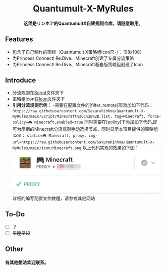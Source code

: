 <h1 align="center">
Quantumult-X-MyRules
</h1>

<h4 align="center">这里是リンホア的QuantumultX自建规则仓库，请随意取用。</h4>

## Features

- 包含了自己制作的图标（Quantumult X策略组Icon尺寸：108x108）
- 为Princess Connect! Re:Dive、Minecraft创建了专属分流策略
- 为Princess Connect! Re:Dive、Minecraft基岩版策略组创建了Icon

## Introduce

- 分流规则在[Script](https://github.com/SakuraRinhoa/Quantumult-X-MyRules/tree/main/Script)文件夹下
- 策略组Icon在[Icon](https://github.com/SakuraRinhoa/Quantumult-X-MyRules/tree/main/Icon)文件夹下
- **引用分流规则示例：**
    -需要在配置文件的[filter_remote]项添加如下代码：
    ``https://raw.githubusercontent.com/SakuraRinhoa/Quantumult-X-MyRules/main/Script/Minecraft%20C%2B%2B.list, tag=Minecraft, force-policy=🎮 Minecraft,enabled=true``
    同时需要在[policy]下添加如下代码,即可为示例的Minecraft分流规则手动选择节点，同时显示本项目提供的策略组Icon：
    ``static=🎮 Minecraft, proxy, img-url=https://raw.githubusercontent.com/SakuraRinhoa/Quantumult-X-MyRules/main/Icon/Minecraft.png``
    以上代码实现的效果如下图：
    ![This is an image](https://raw.githubusercontent.com/SakuraRinhoa/Quantumult-X-MyRules/main/README_Files/Quantumult%20X%20%E7%AD%96%E7%95%A5%E7%BB%84%E7%A4%BA%E4%BE%8B-1.jpg)
详细的编写配置文件教程，请参考其他网站

## To-Do

- [ ] ？
- [ ] ~~早睡早起~~

## Other

<h4>有其他想法欢迎联系。</h4>

